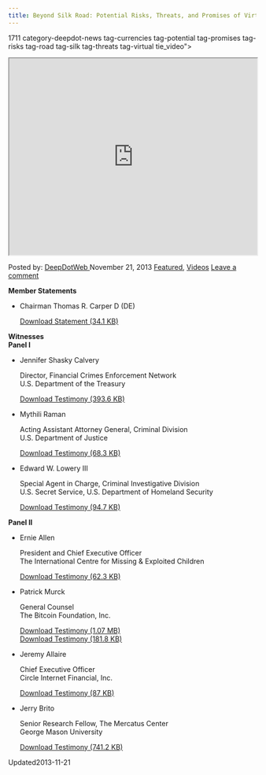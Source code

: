 ```yaml
---
title: Beyond Silk Road: Potential Risks, Threats, and Promises of Virtual Currencies
---
```

1711 category-deepdot-news tag-currencies tag-potential tag-promises tag-risks tag-road tag-silk tag-threats tag-virtual tie_video">
<div class="single-post-video">
<iframe src="http://www.senate.gov/isvp/?comm=govtaff&type=arch&stt=930&filename=govtaff111813&auto_play=false&poster=http%3A%2F%2Fwww%2Ehsgac%2Esenate%2Egov%2Fimages%2Fvideo%2Dposter%2Dflash%2Dfit%2Epng" width="100%" height="400"></iframe> </div>

<p class="post-meta">
<span>Posted by: <a href="https://www.deepdotweb.com/author/admin/" title="">DeepDotWeb </a></span>
<span>November 21, 2013</span>
<a href="https://www.deepdotweb.com/category/deepdot-news/" rel="category tag">Featured</a>, <a href="https://www.deepdotweb.com/category/videos/" rel="category tag">Videos</a></span>
<span><a href="https://www.deepdotweb.com/2013/11/21/beyond-silk-road-potential-risks-threats-and-promises-of-virtual-currencies/#respond">Leave a comment</a></span>
</p>
<div class="clear"></div>
<div class="entry">
<section><strong>Member Statements</strong></p>
<ul>
<li>
<div id="vcard-Thomas-R.-Carper">Chairman Thomas R. Carper D (DE)</div>
<p><a href="http://www.hsgac.senate.gov/download/?id=a8de9c3e-c568-4d85-bd3c-1c2365695c47">Download Statement (34.1 KB)</a></li>
</ul>
</section>
<p><strong>Witnesses</strong><br/>
<strong> Panel I</strong></p>
<ul>
<li>
<div>
<p>Jennifer Shasky Calvery</p>
<div>Director, Financial Crimes Enforcement Network</div>
<div>U.S. Department of the Treasury</div>
<div></div>
</div>
<p><a href="http://www.hsgac.senate.gov/download/?id=e92d0cf1-9df0-44d9-b25a-d734547c0c30">Download Testimony (393.6 KB)</a></li>
<li>
<div>
<p>Mythili Raman</p>
<div>Acting Assistant Attorney General, Criminal Division</div>
<div>U.S. Department of Justice</div>
<div></div>
</div>
<p><a href="http://www.hsgac.senate.gov/download/?id=ac50a1af-cc98-4b04-be13-a7522ea7a70d">Download Testimony (68.3 KB)</a></li>
<li>
<div>
<p>Edward W. Lowery III</p>
<div>Special Agent in Charge, Criminal Investigative Division</div>
<div>U.S. Secret Service, U.S. Department of Homeland Security</div>
<div></div>
</div>
<p><a href="http://www.hsgac.senate.gov/download/?id=5ce8c610-34ae-424b-b69d-52098f3edeca">Download Testimony (94.7 KB)</a></li>
</ul>
<p><strong>Panel II</strong></p>
<ul>
<li>
<div>
<p>Ernie Allen</p>
<div>President and Chief Executive Officer</div>
<div>The International Centre for Missing &amp; Exploited Children</div>
<div></div>
</div>
<p><a href="http://www.hsgac.senate.gov/download/?id=872d9e33-d0e4-452c-93d6-8816c4a75c47">Download Testimony (62.3 KB)</a></li>
<li>
<div>
<p>Patrick Murck</p>
<div>General Counsel</div>
<div>The Bitcoin Foundation, Inc.</div>
<div></div>
</div>
<p><a href="http://www.hsgac.senate.gov/download/?id=4cd1ff12-312d-429f-aa41-1d77034ec5a8">Download Testimony (1.07 MB)</a><br/>
<a href="http://www.hsgac.senate.gov/download/?id=705a1d48-e7fc-4706-b192-13790789c559">Download Testimony (181.8 KB)</a></li>
<li>
<div>
<p>Jeremy Allaire</p>
<div>Chief Executive Officer</div>
<div>Circle Internet Financial, Inc.</div>
<div></div>
</div>
<p><a href="http://www.hsgac.senate.gov/download/?id=2369099f-b70d-42e2-bee1-ed977a8c8d1c">Download Testimony (87 KB)</a></li>
<li>
<div>
<p>Jerry Brito</p>
<div>Senior Research Fellow, The Mercatus Center</div>
<div>George Mason University</div>
</div>
<p><a href="http://www.hsgac.senate.gov/download/?id=0dcd748d-035a-4c0f-b695-7680adc2425d">Download Testimony (741.2 KB)</a></li>
</ul>
</div>
<span style="display:none"><a href="https://www.deepdotweb.com/tag/currencies/" rel="tag">currencies</a> <a href="https://www.deepdotweb.com/tag/potential/" rel="tag">potential</a> <a href="https://www.deepdotweb.com/tag/promises/" rel="tag">promises</a> <a href="https://www.deepdotweb.com/tag/risks/" rel="tag">risks</a> <a href="https://www.deepdotweb.com/tag/road/" rel="tag">road</a> <a href="https://www.deepdotweb.com/tag/silk/" rel="tag">silk</a> <a href="https://www.deepdotweb.com/tag/threats/" rel="tag">threats</a> <a href="https://www.deepdotweb.com/tag/virtual/" rel="tag">virtual</a></span> 
Updated2013-11-21</span>
<div style="display:none" class="vcard author" itemprop="author" itemscope itemtype="http://schema.org/Person"><strong class="fn" itemprop="name">